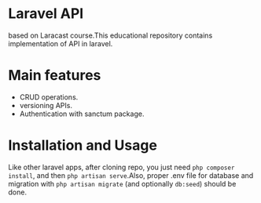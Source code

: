 # Laravel API 
based on Laracast course.This educational repository contains implementation of API in laravel.
# Main features
- CRUD operations.
- versioning APIs.
- Authentication with sanctum package.

# Installation and Usage
Like other laravel apps, after cloning repo, you just need `php composer install`, and then `php artisan serve`.Also, proper .env file for database and migration with `php artisan migrate` (and optionally `db:seed`) should be done.